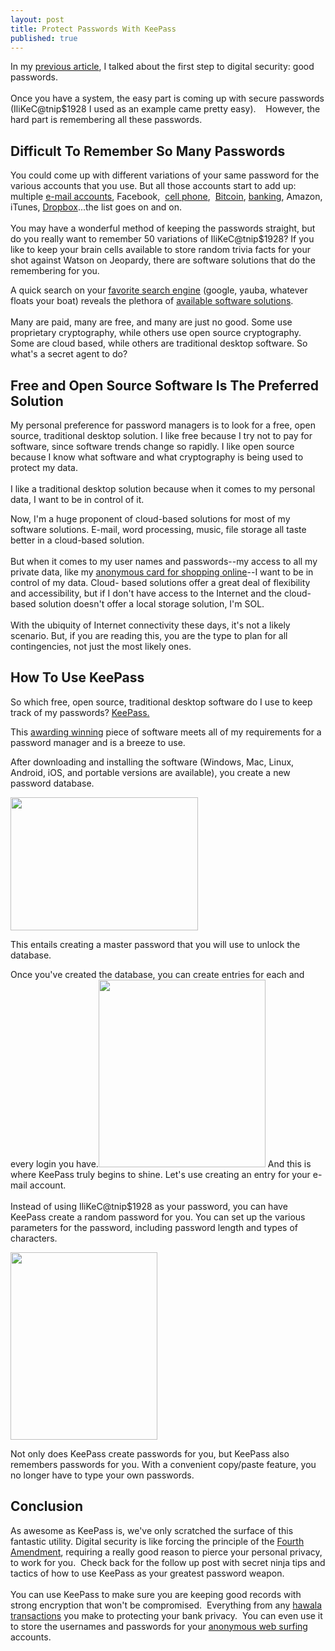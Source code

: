 ```yaml
---
layout: post
title: Protect Passwords With KeePass
published: true
---
```

<p>In my <a title="strong password generator" href="http://www.howtovanish.com/2010/06/strong-password-generator-create-good-passwords/" target="_blank">previous article</a>, I talked about the first step to digital security: good passwords. <br/><br/>Once you have a system, the easy part is coming up with secure passwords (IliKeC@tnip$1928 I used as an example came pretty easy).    However, the hard part is remembering all these passwords.</p>
<h2>Difficult To Remember So Many Passwords</h2>
<p>You could come up with different variations of your same password for the various accounts that you use. But all those accounts start to add up: multiple <a title="easy email encryption" href="http://www.howtovanish.com/2010/03/husmail-husmail-login/" target="_blank">e-mail accounts</a>, Facebook,  <a title="cell phone security" href="http://www.howtovanish.com/2010/01/cell-phone-security-mobile-phone-taps/" target="_blank">cell phone</a>,  <a title="best financial privacy" href="http://www.howtovanish.com/2011/01/the-best-financial-privacy-is-here-probably/" target="_blank">Bitcoin</a>, <a title="bank privacy" href="http://www.howtovanish.com/2010/01/bank-privacy-a-fundamental-right/" target="_blank">banking</a>, Amazon, iTunes, <a href="http://www.howtovanish.com/2010/11/how-to-use-dropbox-truecrypt-transfer-files/" target="_blank">Dropbox</a>...the list goes on and on. <br/><br/>You may have a wonderful method of keeping the passwords straight, but do you really want to remember 50 variations of IliKeC@tnip$1928? If you like to keep your brain cells available to store random trivia facts for your shot against Watson on Jeopardy, there are software solutions that do the remembering for you.</p>
<p>A quick search on your <a href="http://www.howtovanish.com/2009/08/anonymous-web-surfing/" target="_blank">favorite search engine</a> (google, yauba, whatever floats your boat) reveals the plethora of <a href="http://www.howtovanish.com/2010/02/store-your-passwords-in-encrypted-software/" target="_blank">available software solutions</a>.<br/><br/> Many are paid, many are free, and many are just no good. Some use proprietary cryptography, while others use open source cryptography. Some are cloud based, while others are traditional desktop software. So what's a secret agent to do?</p>
<h2>Free and Open Source Software Is The Preferred Solution</h2>
<p>My personal preference for password managers is to look for a free, open source, traditional desktop solution. I like free because I try not to pay for software, since software trends change so rapidly. I like open source because I know what software and what cryptography is being used to protect my data.<br/><br/> I like a traditional desktop solution because when it comes to my personal data, I want to be in control of it.</p>
<p>Now, I'm a huge proponent of cloud-based solutions for most of my software solutions. E-mail, word processing, music, file storage all taste better in a cloud-based solution. <br/><br/>But when it comes to my user names and passwords--my access to all my private data, like my <a title="anonymous shopping online" href="http://www.howtovanish.com/2009/11/electronic-privacy-an-anonymous-card-for-shopping-online/" target="_blank">anonymous card for shopping online</a>--I want to be in control of my data. Cloud- based solutions offer a great deal of flexibility and accessibility, but if I don't have access to the Internet and the cloud-based solution doesn't offer a local storage solution, I'm SOL. <br/><br/>With the ubiquity of Internet connectivity these days, it's not a likely scenario. But, if you are reading this, you are the type to plan for all contingencies, not just the most likely ones.</p>
<h2>How To Use KeePass</h2>
<p>So which free, open source, traditional desktop software do I use to keep track of my passwords? <a href="http://keepass.info/" target="_blank">KeePass.</a></p>
<p>This <a href="http://keepass.info/ratings.html" target="_blank">awarding winning</a> piece of software meets all of my requirements for a password manager and is a breeze to use.</p>
<p>After downloading and installing the software (Windows, Mac, Linux, Android, iOS, and portable versions are available), you create a new password database.</p>
<p><a href="http://www.howtovanish.com/wp-content/uploads/2011/04/create-master-password.png"><img class="aligncenter size-medium wp-image-2544" title="create master password" src="{{ site.baseurl }}/images/create-master-password-300x213.png" alt="" width="300" height="213" /></a></p>
<p>This entails creating a master password that you will use to unlock the database.</p>
<p>Once you've created the database, you can create entries for each and every login you have.<a href="http://www.howtovanish.com/wp-content/uploads/2011/04/add-new-entry.png"><img class="aligncenter size-medium wp-image-2543" title="add new entry" src="{{ site.baseurl }}/images/add-new-entry-267x300.png" alt="" width="267" height="300" /></a> And this is where KeePass truly begins to shine. Let's use creating an entry for your e-mail account. <br/><br/>Instead of using IliKeC@tnip$1928 as your password, you can have KeePass create a random password for you. You can set up the various parameters for the password, including password length and types of characters.</p>
<p><a href="http://www.howtovanish.com/wp-content/uploads/2011/04/generate-random-password.png"><img class="aligncenter size-medium wp-image-2545" title="generate random password" src="{{ site.baseurl }}/images/generate-random-password-235x300.png" alt="" width="235" height="300" /></a></p>
<p>Not only does KeePass create passwords for you, but KeePass also remembers passwords for you. With a convenient copy/paste feature, you no longer have to type your own passwords.</p>
<h2>Conclusion</h2>
<p>As awesome as KeePass is, we've only scratched the surface of this fantastic utility. Digital security is like forcing the principle of the <a title="personal fourth amendment" href="http://www.howtovanish.com/2010/03/family-protection-plan-a-personal-fourth-amendment/" target="_blank">Fourth Amendment</a>, requiring a really good reason to pierce your personal privacy, to work for you.  Check back for the follow up post with secret ninja tips and tactics of how to use KeePass as your greatest password weapon. <br/><br/> You can use KeePass to make sure you are keeping good records with strong encryption that won't be compromised.  Everything from any <a title="hawala transactions" href="http://www.howtovanish.com/2009/09/modern-hawala/" target="_blank">hawala transactions</a> you make to protecting your bank privacy.  You can even use it to store the usernames and passwords for your <a title="anonymous web surfing" href="http://www.howtovanish.com/2009/08/anonymous-web-surfing/" target="_blank">anonymous web surfing</a> accounts.</p>
